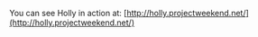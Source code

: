 You can see Holly in action at: [http://holly.projectweekend.net/](http://holly.projectweekend.net/)
